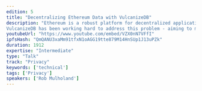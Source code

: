 ```yaml
---
edition: 5
title: "Decentralizing Ethereum Data with VulcanizeDB"
description: "Ethereum is a robust platform for decentralized applications, but the same data structures and encodings that make it effective and trustless also complicate data accessibility and usability. How do you know token balances were updated correctly after you sent your transaction? Is an address authorized to seize your assets? How have system parameters changed over time? To answer these questions, we’ve traditionally depended on centralized APIs and block explorers to capture and serve historical data in a performant way. But what if those services shut down or returned modified results? 
VulcanizeDB has been working hard to address this problem - aiming to make it easier for anyone to set up, maintain, and query their own data directly. The good news: it is possible to keep track of the historical state of smart contracts without storing petabytes of data! The tricky part: you need to be intentional about how you track information, and you need to aggregate data from disparate sources to provide a holistic view. This workshop will provide a demo and hands-on experience walking through how VulcanizeDB simplifies the process of developing and interacting with smart contracts while keeping our applications and data independent of centralized third parties."
youtubeUrl: "https://www.youtube.com/embed/VZX0nN7VFfI"
ipfsHash: "QmQANU3xaMm91tfxN1oAGG19tte879M14HnSUp1J13uPZk"
duration: 1912
expertise: "Intermediate"
type: "Talk"
track: "Privacy"
keywords: ['technical']
tags: ['Privacy']
speakers: ['Rob Mulholand']
---
```

